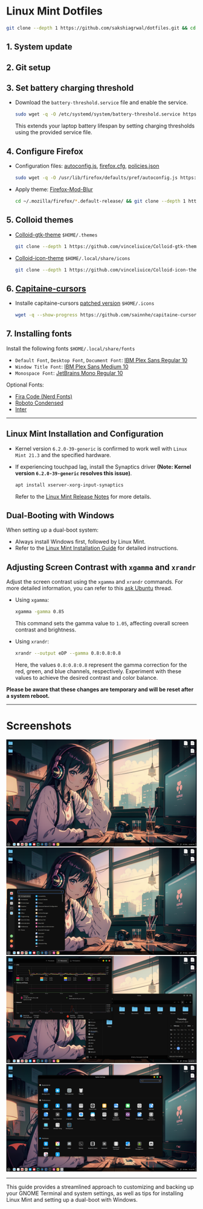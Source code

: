 # Linux Mint Dotfiles

```sh
git clone --depth 1 https://github.com/sakshiagrwal/dotfiles.git && cd dotfiles && chmod +x setup.sh && ./setup.sh
```

## 1. System update

## 2. Git setup

## 3. Set battery charging threshold

-   Download the `battery-threshold.service` file and enable the service.

    ```sh
    sudo wget -q -O /etc/systemd/system/battery-threshold.service https://raw.githubusercontent.com/sakshiagrwal/Scripts/dev/Linux/etc/systemd/system/battery-threshold.service && sudo systemctl enable --now battery-threshold.service
    ```

    This extends your laptop battery lifespan by setting charging thresholds using the provided service file.

## 4. Configure Firefox

-   Configuration files: [autoconfig.js](https://github.com/sakshiagrwal/Scripts/blob/main/Windows/Extra/autoconfig.js), [firefox.cfg](https://github.com/sakshiagrwal/Scripts/blob/dev/Linux/usr/lib/firefox/firefox.cfg), [policies.json](https://github.com/sakshiagrwal/Scripts/blob/dev/Linux/usr/lib/firefox/distribution/policies.json)

    ```sh
    sudo wget -q -O /usr/lib/firefox/defaults/pref/autoconfig.js https://raw.githubusercontent.com/sakshiagrwal/Scripts/dev/Linux/usr/lib/firefox/defaults/pref/autoconfig.js && sudo wget -q -O /usr/lib/firefox/firefox.cfg https://raw.githubusercontent.com/sakshiagrwal/Scripts/dev/Linux/usr/lib/firefox/firefox.cfg && sudo wget -q -O /usr/lib/firefox/distribution/policies.json https://raw.githubusercontent.com/sakshiagrwal/Scripts/dev/Linux/usr/lib/firefox/distribution/policies.json
    ```

-   Apply theme: [Firefox-Mod-Blur](https://github.com/datguypiko/Firefox-Mod-Blur)

    ```sh
    cd ~/.mozilla/firefox/*.default-release/ && git clone --depth 1 https://github.com/datguypiko/Firefox-Mod-Blur chrome && cd chrome/ && rm -rf !(ASSETS|*.css) .[^.]*
    ```

## 5. Colloid themes

-   [Colloid-gtk-theme](https://github.com/vinceliuice/Colloid-gtk-theme) `$HOME/.themes`

    ```sh
    git clone --depth 1 https://github.com/vinceliuice/Colloid-gtk-theme && cd Colloid-gtk-theme && ./install.sh -c dark --tweaks black rimless && cd .. && rm -rf Colloid-gtk-theme
    ```

-   [Colloid-icon-theme](https://github.com/vinceliuice/Colloid-icon-theme) `$HOME/.local/share/icons`

    ```sh
    git clone --depth 1 https://github.com/vinceliuice/Colloid-icon-theme && cd Colloid-icon-theme && ./install.sh && cd .. && rm -rf Colloid-icon-theme
    ```

## 6. [Capitaine-cursors](https://github.com/keeferrourke/capitaine-cursors)

-   Installe capitaine-cursors [patched version](https://github.com/sainnhe/capitaine-cursors) `$HOME/.icons`

    ```sh
    wget -q --show-progress https://github.com/sainnhe/capitaine-cursors/releases/download/r5/Linux.zip && unzip -q Linux.zip -d Capitaine-Cursors && cd Capitaine-Cursors/ && mv 'Capitaine Cursors' ~/.icons/Capitaine-Cursors && cd .. && rm -rf Capitaine-Cursors Linux.zip
    ```

## 7. Installing fonts

Install the following fonts `$HOME/.local/share/fonts`

-   `Default Font`, `Desktop Font`, `Document Font`: [IBM Plex Sans Regular 10](https://fonts.google.com/specimen/IBM+Plex+Sans)
-   `Window Title Font`: [IBM Plex Sans Medium 10](https://fonts.google.com/specimen/IBM+Plex+Sans)
-   `Monospace Font`: [JetBrains Mono Regular 10](https://www.jetbrains.com/lp/mono)

Optional Fonts:

-   [Fira Code (Nerd Fonts)](https://github.com/ryanoasis/nerd-fonts/releases/latest)
-   [Roboto Condensed](https://fonts.google.com/specimen/Roboto+Condensed)
-   [Inter](https://fonts.google.com/specimen/Inter)

---

## Linux Mint Installation and Configuration

-   Kernel version `6.2.0-39-generic` is confirmed to work well with `Linux Mint 21.3` and the specified hardware.
-   If experiencing touchpad lag, install the Synaptics driver **(Note: Kernel version `6.2.0-39-generic` resolves this issue)**.

    ```sh
    apt install xserver-xorg-input-synaptics
    ```

    Refer to the [Linux Mint Release Notes](https://linuxmint.com/rel_virginia.php) for more details.

## Dual-Booting with Windows

When setting up a dual-boot system:

-   Always install Windows first, followed by Linux Mint.
-   Refer to the [Linux Mint Installation Guide](https://linuxmint-installation-guide.readthedocs.io/en/latest/multiboot.html) for detailed instructions.

## Adjusting Screen Contrast with `xgamma` and `xrandr`

Adjust the screen contrast using the `xgamma` and `xrandr` commands. For more detailed information, you can refer to this [ask Ubuntu](https://askubuntu.com/questions/91195/how-do-i-adjust-the-screen-contrast) thread.

-   Using `xgamma`:

    ```sh
    xgamma -gamma 0.85
    ```

    This command sets the gamma value to `1.05`, affecting overall screen contrast and brightness.

-   Using `xrandr`:

    ```sh
    xrandr --output eDP --gamma 0.8:0.8:0.8
    ```

    Here, the values `0.8:0.8:0.8` represent the gamma correction for the red, green, and blue channels, respectively. Experiment with these values to achieve the desired contrast and color balance.

**Please be aware that these changes are temporary and will be reset after a system reboot.**

---

# Screenshots

![Screenshot1](Img/Screenshot1.png)
![Screenshot2](Img/Screenshot2.png)
![Screenshot3](Img/Screenshot3.png)
![Screenshot4](Img/Screenshot4.png)

---

This guide provides a streamlined approach to customizing and backing up your GNOME Terminal and system settings, as well as tips for installing Linux Mint and setting up a dual-boot with Windows.
